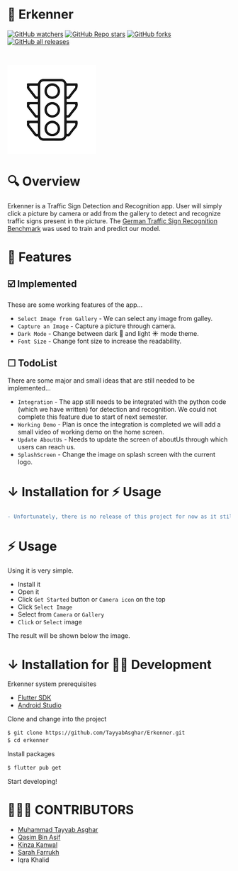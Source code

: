 # 🚦 Erkenner

[![GitHub watchers](https://img.shields.io/github/watchers/TayyabAsghar/Erkenner?style=social)](https://github.com/TayyabAsghar/Erkenner/watchers)
[![GitHub Repo stars](https://img.shields.io/github/stars/TayyabAsghar/Erkenner?style=social)](https://github.com/TayyabAsghar/Erkenner/stargazers)
[![GitHub forks](https://img.shields.io/github/forks/TayyabAsghar/Erkenner?style=social)](https://github.com/TayyabAsghar/Erkenner/network/members)
[![GitHub all releases](https://img.shields.io/github/downloads/TayyabAsghar/Erkenner/total?style=social)](https://github.com/TayyabAsghar/Erkenner)

<br>

[![N|Solid](assets/icon/logo.png)](https://github.com/TayyabAsghar/Erkenner)

# 🔍 Overview

Erkenner is a Traffic Sign Detection and Recognition app. User will simply click a picture by camera or add from the gallery to detect and recognize traffic signs present in the picture. The [German Traffic Sign Recognition Benchmark][gtsrb] was used to train and predict our model.

# 🌟 Features

## ☑️ Implemented

These are some working features of the app...

- `Select Image from Gallery` - We can select any image from galley.
- `Capture an Image` - Capture a picture through camera.
- `Dark Mode` - Change between dark 🌙 and light ☀️ mode theme.
- `Font Size` - Change font size to increase the readability.

## ☐ TodoList

There are some major and small ideas that are still needed to be implemented...

- `Integration` - The app still needs to be integrated with the python code (which we have written) for detection and recognition. We could not complete this feature due to start of next semester.
- `Working Demo` - Plan is once the integration is completed we will add a small video of working demo on the home screen.
- `Update AboutUs` - Needs to update the screen of aboutUs through which users can reach us.
- `SplashScreen` - Change the image on splash screen with the current logo.

# ↓ Installation for ⚡️ Usage

```diff
- Unfortunately, there is no release of this project for now as it still missing it's major feature.
```

# ⚡️ Usage

Using it is very simple.

- Install it
- Open it
- Click `Get Started` button or `Camera icon` on the top
- Click `Select Image`
- Select from `Camera` or `Gallery`
- `Click` or `Select` image

The result will be shown below the image.

# ↓ Installation for 🐱‍💻 Development

Erkenner system prerequisites

- [Flutter SDK][fsdk]
- [Android Studio][astudio]

Clone and change into the project

```sh
$ git clone https://github.com/TayyabAsghar/Erkenner.git
$ cd erkenner
```

Install packages

```sh
$ flutter pub get
```

Start developing!

# 👨🏻‍💻 CONTRIBUTORS

- [Muhammad Tayyab Asghar](https://github.com/TayyabAsghar)
- [Qasim Bin Asif](https://github.com/mrqasimasif)
- [Kinza Kanwal](https://github.com/kinzakanwal)
- [Sarah Farrukh](https://github.com/sarahfarrukh)
- Iqra Khalid

[gtsrb]: https://www.kaggle.com/meowmeowmeowmeowmeow/gtsrb-german-traffic-sign
[fsdk]: https://flutter.dev/docs/get-started/install
[astudio]: https://developer.android.com/studio
